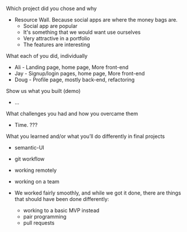


Which project did you chose and why

- Resource Wall.  Because social apps are where the money bags are.
  - Social app are popular
  - It's something that we would want use ourselves
  - Very attractive in a portfolio
  - The features are interesting

What each of you did, individually

- Ali  - Landing page, home page, More front-end
- Jay  - Signup/login pages, home page, More front-end
- Doug - Profile page, mostly back-end, refactoring

Show us what you built (demo)

- ...

What challenges you had and how you overcame them

- Time.  ???

What you learned and/or what you’ll do differently in final projects

- semantic-UI
- git workflow
- working remotely
- working on a team

- We worked fairly smoothly, and while we got it done, there are things that should have been done differently:
  - working to a basic MVP instead
  - pair programming
  - pull requests



